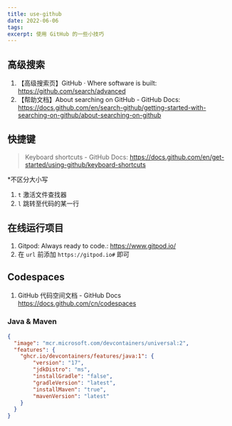 ```yaml
---
title: use-github
date: 2022-06-06
tags:
excerpt: 使用 GitHub 的一些小技巧
---
```


## 高级搜索

1. 【高级搜索页】GitHub · Where software is built: <https://github.com/search/advanced>
2. 【帮助文档】About searching on GitHub - GitHub Docs: <https://docs.github.com/en/search-github/getting-started-with-searching-on-github/about-searching-on-github>

## 快捷键

> Keyboard shortcuts - GitHub Docs: <https://docs.github.com/en/get-started/using-github/keyboard-shortcuts>

*不区分大小写

1. `t` 激活文件查找器
2. `l` 跳转至代码的某一行

## 在线运行项目

1. Gitpod: Always ready to code.: <https://www.gitpod.io/>
2. 在 `url` 前添加 `https://gitpod.io#` 即可

## Codespaces

1. GitHub 代码空间文档 - GitHub Docs <https://docs.github.com/cn/codespaces>

### Java & Maven

```json
{
  "image": "mcr.microsoft.com/devcontainers/universal:2",
  "features": {
    "ghcr.io/devcontainers/features/java:1": {
        "version": "17",
        "jdkDistro": "ms",
        "installGradle": "false",
        "gradleVersion": "latest",
        "installMaven": "true",
        "mavenVersion": "latest" 
    }
  }
}
```

<!--
Copyright © 2022-2024 [cc01cc](https://github.com/cc01cc)

本页面采用 [知识共享署名-非商业性使用 4.0 国际许可协议](http://creativecommons.org/licenses/by-nc/4.0/) 进行许可。

转载请注明原始地址：<https://github.com/cc01cc/cc01cc>
-->